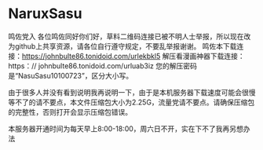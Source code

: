 # NaruxSasu
鸣佐党入
各位鸣佐同好你们好，草料二维码连接已被不明人士举报，所以现在改为github上共享资源，请各位自行遵守规定，不要乱举报谢谢。
鸣佐本下载连接：https://johnbulte86.tonidoid.com/urlekbkl5
解压看漫画神器下载连接：https：// johnbulte86.tonidoid.com/urluab3iz
您的解压密码是“NasuSasu10100723”，区分大小写。

由于很多人并没有看到说明我再说明一下，由于是本机服务器下载速度可能会很慢等不了的请不要点，本文件压缩包大小为2.25G，流量党请不要点。请确保压缩包的完整性，否则打开会显示压缩包错误。

本服务器开通时间为每天早上8:00-18:00，周六日不开，实在下不了我再另想办法
